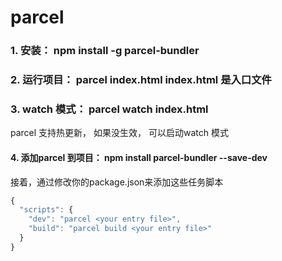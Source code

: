 # parcel

### 1. 安装： npm install -g parcel-bundler

### 2. 运行项目：  parcel index.html  index.html 是入口文件

### 3. watch 模式： parcel watch index.html

 parcel 支持热更新， 如果没生效， 可以启动watch 模式

 

 #### 4. 添加parcel 到项目： npm install parcel-bundler --save-dev

 接着，通过修改你的package.json来添加这些任务脚本

```javascript
{
  "scripts": {
    "dev": "parcel <your entry file>",
    "build": "parcel build <your entry file>"
  }
} 

```

